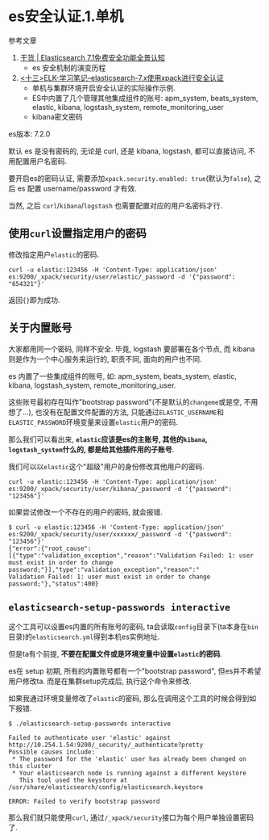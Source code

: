 # es安全认证.1.单机

参考文章

1. [干货 | Elasticsearch 7.1免费安全功能全景认知](https://blog.csdn.net/laoyang360/article/details/90554761)
    - es 安全机制的演变历程
2. [<十三>ELK-学习笔记–elasticsearch-7.x使用xpack进行安全认证](http://www.eryajf.net/3500.html)
    - 单机与集群环境开启安全认证的实际操作示例.
    - ES中内置了几个管理其他集成组件的账号: apm_system, beats_system, elastic, kibana, logstash_system, remote_monitoring_user
    - kibana密文密码

es版本: 7.2.0

默认 es 是没有密码的, 无论是 curl, 还是 kibana, logstash, 都可以直接访问, 不用配置用户名密码.

要开启es的密码认证, 需要添加`xpack.security.enabled: true`(默认为`false`), 之后 es 配置 username/password 才有效.

当然, 之后 `curl`/`kibana`/`logstash` 也需要配置对应的用户名密码才行.

## 使用`curl`设置指定用户的密码

修改指定用户`elastic`的密码.

```
curl -u elastic:123456 -H 'Content-Type: application/json' es:9200/_xpack/security/user/elastic/_password -d '{"password": "654321"}'
```

返回`{}`即为成功.

## 关于内置账号

大家都用同一个密码, 同样不安全. 毕竟, logstash 要部署在各个节点, 而 kibana 则是作为一个中心服务来运行的, 职责不同, 面向的用户也不同.

es 内置了一些集成组件的账号, 如: apm_system, beats_system, elastic, kibana, logstash_system, remote_monitoring_user. 

这些账号最初存在叫作"bootstrap password"(不是默认的`changeme`或是空, 不用想了...), 也没有在配置文件配置的方法, 只能通过`ELASTIC_USERNAME`和`ELASTIC_PASSWORD`环境变量来设置`elastic`用户的密码. 

那么我们可以看出来, **`elastic`应该是es的主账号, 其他的`kibana`, `logstash_system`什么的, 都是给其他插件用的子账号**.

我们可以以`elastic`这个"超级"用户的身份修改其他用户的密码.

```
curl -u elastic:123456 -H 'Content-Type: application/json' es:9200/_xpack/security/user/kibana/_password -d '{"password": "123456"}'
```

如果尝试修改一个不存在的用户的密码, 就会报错.

```console
$ curl -u elastic:123456 -H 'Content-Type: application/json' es:9200/_xpack/security/user/xxxxxx/_password -d '{"password": "123456"}'
{"error":{"root_cause":[{"type":"validation_exception","reason":"Validation Failed: 1: user must exist in order to change password;"}],"type":"validation_exception","reason":"
Validation Failed: 1: user must exist in order to change password;"},"status":400}
```

## `elasticsearch-setup-passwords interactive`

这个工具可以设置es内置的所有账号的密码, ta会读取`config`目录下(ta本身在`bin`目录)的`elasticsearch.yml`得到本机es实例地址.

但是ta有个前提, **不要在配置文件或是环境变量中设置`elastic`的密码**.

es在 setup 初期, 所有的内置账号都有一个"bootstrap password", 但es并不希望用户修改ta. 而是在集群setup完成后, 执行这个命令来修改.

如果我通过环境变量修改了`elastic`的密码, 那么在调用这个工具的时候会得到如下报错.

```console
$ ./elasticsearch-setup-passwords interactive

Failed to authenticate user 'elastic' against http://10.254.1.54:9200/_security/_authenticate?pretty
Possible causes include:
 * The password for the 'elastic' user has already been changed on this cluster
 * Your elasticsearch node is running against a different keystore
   This tool used the keystore at /usr/share/elasticsearch/config/elasticsearch.keystore

ERROR: Failed to verify bootstrap password
```

那么我们就只能使用`curl`, 通过`/_xpack/security`接口为每个用户单独设置密码了.
